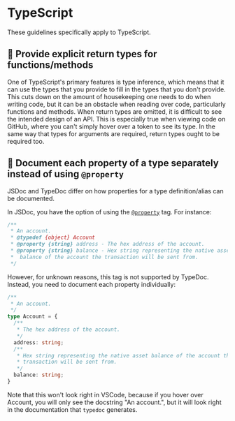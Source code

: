 # TypeScript

These guidelines specifically apply to TypeScript.

## 🙏 Provide explicit return types for functions/methods

One of TypeScript's primary features is type inference, which means that it can use the types that you provide to fill in the types that you don't provide. This cuts down on the amount of housekeeping one needs to do when writing code, but it can be an obstacle when reading over code, particularly functions and methods. When return types are omitted, it is difficult to see the intended design of an API. This is especially true when viewing code on GitHub, where you can't simply hover over a token to see its type. In the same way that types for arguments are required, return types ought to be required too.

## 🙏 Document each property of a type separately instead of using `@property`

JSDoc and TypeDoc differ on how properties for a type definition/alias can be documented.

In JSDoc, you have the option of using the [`@property`](https://jsdoc.app/tags-property.html) tag. For instance:

``` javascript
/**
 * An account.
 * @typedef {object} Account
 * @property {string} address - The hex address of the account.
 * @property {string} balance - Hex string representing the native asset
 *  balance of the account the transaction will be sent from.
 */
```

However, for unknown reasons, this tag is not supported by TypeDoc. Instead, you need to document each property individually:

``` typescript
/**
 * An account.
 */
type Account = {
  /**
   * The hex address of the account.
   */
  address: string;
  /**
   * Hex string representing the native asset balance of the account the
   * transaction will be sent from.
   */
  balance: string;
}
```

Note that this won't look right in VSCode, because if you hover over Account, you will only see the docstring "An account.", but it will look right in the documentation that `typedoc` generates.
